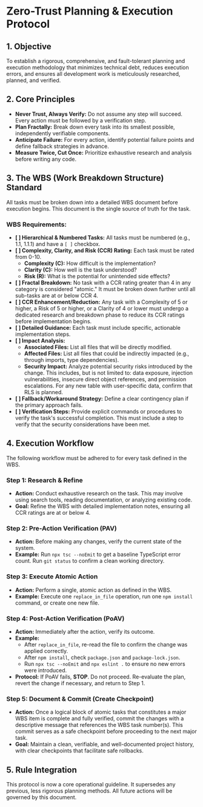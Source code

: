 # Zero-Trust Planning & Execution Protocol

## 1. Objective
To establish a rigorous, comprehensive, and fault-tolerant planning and execution methodology that minimizes technical debt, reduces execution errors, and ensures all development work is meticulously researched, planned, and verified.

## 2. Core Principles
- **Never Trust, Always Verify:** Do not assume any step will succeed. Every action must be followed by a verification step.
- **Plan Fractally:** Break down every task into its smallest possible, independently verifiable components.
- **Anticipate Failure:** For every action, identify potential failure points and define fallback strategies in advance.
- **Measure Twice, Cut Once:** Prioritize exhaustive research and analysis before writing any code.

## 3. The WBS (Work Breakdown Structure) Standard
All tasks must be broken down into a detailed WBS document before execution begins. This document is the single source of truth for the task.

### WBS Requirements:
- **[ ] Hierarchical & Numbered Tasks:** All tasks must be numbered (e.g., 1.1, 1.1.1) and have a `[ ]` checkbox.
- **[ ] Complexity, Clarity, and Risk (CCR) Rating:** Each task must be rated from 0-10.
    - **Complexity (C):** How difficult is the implementation?
    - **Clarity (C):** How well is the task understood?
    - **Risk (R):** What is the potential for unintended side effects?
- **[ ] Fractal Breakdown:** No task with a CCR rating greater than 4 in any category is considered "atomic." It must be broken down further until all sub-tasks are at or below CCR 4.
- **[ ] CCR Enhancement/Reduction:** Any task with a Complexity of 5 or higher, a Risk of 5 or higher, or a Clarity of 4 or lower must undergo a dedicated research and breakdown phase to reduce its CCR ratings before implementation begins.
- **[ ] Detailed Guidance:** Each task must include specific, actionable implementation steps.
- **[ ] Impact Analysis:**
    - **Associated Files:** List all files that will be directly modified.
    - **Affected Files:** List all files that could be indirectly impacted (e.g., through imports, type dependencies).
    - **Security Impact:** Analyze potential security risks introduced by the change. This includes, but is not limited to: data exposure, injection vulnerabilities, insecure direct object references, and permission escalations. For any new table with user-specific data, confirm that RLS is planned.
- **[ ] Fallback/Workaround Strategy:** Define a clear contingency plan if the primary approach fails.
- **[ ] Verification Steps:** Provide explicit commands or procedures to verify the task's successful completion. This must include a step to verify that the security considerations have been met.

## 4. Execution Workflow
The following workflow must be adhered to for every task defined in the WBS.

### Step 1: Research & Refine
- **Action:** Conduct exhaustive research on the task. This may involve using search tools, reading documentation, or analyzing existing code.
- **Goal:** Refine the WBS with detailed implementation notes, ensuring all CCR ratings are at or below 4.

### Step 2: Pre-Action Verification (PAV)
- **Action:** Before making any changes, verify the current state of the system.
- **Example:** Run `npx tsc --noEmit` to get a baseline TypeScript error count. Run `git status` to confirm a clean working directory.

### Step 3: Execute Atomic Action
- **Action:** Perform a single, atomic action as defined in the WBS.
- **Example:** Execute one `replace_in_file` operation, run one `npm install` command, or create one new file.

### Step 4: Post-Action Verification (PoAV)
- **Action:** Immediately after the action, verify its outcome.
- **Example:**
    - After `replace_in_file`, re-read the file to confirm the change was applied correctly.
    - After `npm install`, check `package.json` and `package-lock.json`.
    - Run `npx tsc --noEmit` and `npx eslint .` to ensure no new errors were introduced.
- **Protocol:** If PoAV fails, **STOP**. Do not proceed. Re-evaluate the plan, revert the change if necessary, and return to Step 1.

### Step 5: Document & Commit (Create Checkpoint)
- **Action:** Once a logical block of atomic tasks that constitutes a major WBS item is complete and fully verified, commit the changes with a descriptive message that references the WBS task number(s). This commit serves as a safe checkpoint before proceeding to the next major task.
- **Goal:** Maintain a clean, verifiable, and well-documented project history, with clear checkpoints that facilitate safe rollbacks.

## 5. Rule Integration
This protocol is now a core operational guideline. It supersedes any previous, less rigorous planning methods. All future actions will be governed by this document.
